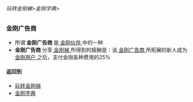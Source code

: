 ###### 玩转金刚梯>金刚字典>
### 金刚广告商
- 所谓<Strong> 金刚广告商 </Strong>是[ 金刚伙伴 ]()中的一种
- <Strong> 金刚广告商 </Strong>分享[ 金刚梯 ]()所得到的报酬是：该[ 金刚广告商 ]()所拓展的新人成为[ 金刚用户 ]()之后，支付金刚各种费用的25%


#### 返回到
- [玩转金刚梯](https://github.com/a2zitpro/web/blob/master/LadderFree/A.md)
- [金刚字典](https://github.com/a2zitpro/web/blob/master/LadderFree/kkDictionary/KKDictionary.md)



